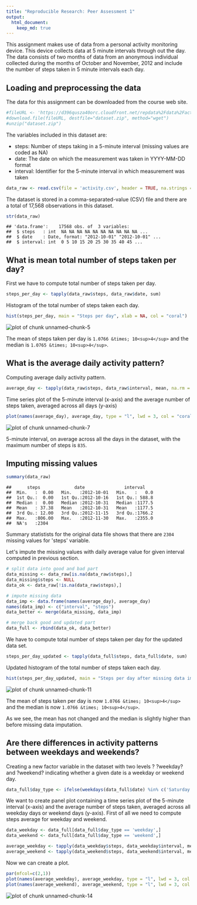 ```yaml
---
title: "Reproducible Research: Peer Assessment 1"
output: 
  html_document:
    keep_md: true
---
```


This assignment makes use of data from a personal activity monitoring device. This device collects data at 5 minute intervals through out the day. The data consists of two months of data from an anonymous individual collected during the months of October and November, 2012 and include the number of steps taken in 5 minute intervals each day.

## Loading and preprocessing the data

The data for this assignment can be downloaded from the course web site.


```r
#fileURL <- 'https://d396qusza40orc.cloudfront.net/repdata%2Fdata%2Factivity.zip'
#download.file(fileURL, destfile="dataset.zip", method="wget")
#unzip("dataset.zip")
```

The variables included in this dataset are:  
- steps: Number of steps taking in a 5-minute interval (missing values are coded as NA)  
- date: The date on which the measurement was taken in YYYY-MM-DD format  
- interval: Identifier for the 5-minute interval in which measurement was taken


```r
data_raw <- read.csv(file = 'activity.csv', header = TRUE, na.strings = NA, colClasses = c('integer', 'Date', 'integer'))
```

The dataset is stored in a comma-separated-value (CSV) file and there are a total of 17,568 observations in this dataset.


```r
str(data_raw)
```

```
## 'data.frame':	17568 obs. of  3 variables:
##  $ steps   : int  NA NA NA NA NA NA NA NA NA NA ...
##  $ date    : Date, format: "2012-10-01" "2012-10-01" ...
##  $ interval: int  0 5 10 15 20 25 30 35 40 45 ...
```

## What is mean total number of steps taken per day?

First we have to compute total number of steps taken per day.


```r
steps_per_day <- tapply(data_raw$steps, data_raw$date, sum)
```

Histogram of the total number of steps taken each day.


```r
hist(steps_per_day, main = "Steps per day", xlab = NA, col = "coral")
```

![plot of chunk unnamed-chunk-5](figure/unnamed-chunk-5-1.png) 

The mean of steps taken per day is ``1.0766 &times; 10<sup>4</sup>`` and the median is ``1.0765 &times; 10<sup>4</sup>``. 

## What is the average daily activity pattern?

Computing average daily activity pattern.


```r
average_day <- tapply(data_raw$steps, data_raw$interval, mean, na.rm = TRUE)
```

Time series plot of the 5-minute interval (x-axis) and the average number of steps taken, averaged across all days (y-axis)


```r
plot(names(average_day), average_day, type = "l", lwd = 3, col = "coral", main = "Average daily activity pattern", xlab = "5-minute time interval", ylab = "Steps taken")
```

![plot of chunk unnamed-chunk-7](figure/unnamed-chunk-7-1.png) 

5-minute interval, on average across all the days in the dataset, with the maximum number of steps is ``835``.


## Imputing missing values


```r
summary(data_raw)
```

```
##      steps             date               interval     
##  Min.   :  0.00   Min.   :2012-10-01   Min.   :   0.0  
##  1st Qu.:  0.00   1st Qu.:2012-10-16   1st Qu.: 588.8  
##  Median :  0.00   Median :2012-10-31   Median :1177.5  
##  Mean   : 37.38   Mean   :2012-10-31   Mean   :1177.5  
##  3rd Qu.: 12.00   3rd Qu.:2012-11-15   3rd Qu.:1766.2  
##  Max.   :806.00   Max.   :2012-11-30   Max.   :2355.0  
##  NA's   :2304
```

Summary statistists for the original data file shows that there are ``2304`` missing values for 'steps' variable.

Let's impute the missing values with daily average value for given interval computed in previous section.


```r
# split data into good and bad part
data_missing <- data_raw[is.na(data_raw$steps),]
data_missing$steps <- NULL
data_ok <- data_raw[!is.na(data_raw$steps),]

# impute missing data
data_imp <- data.frame(names(average_day), average_day)
names(data_imp) <- c("interval", "steps")
data_better <- merge(data_missing, data_imp)

# merge back good and updated part
data_full <- rbind(data_ok, data_better)
```

We have to compute total number of steps taken per day for the updated data set.


```r
steps_per_day_updated <- tapply(data_full$steps, data_full$date, sum)
```

Updated histogram of the total number of steps taken each day.


```r
hist(steps_per_day_updated, main = "Steps per day after missing data imputation", xlab = NA, col = "coral")
```

![plot of chunk unnamed-chunk-11](figure/unnamed-chunk-11-1.png) 

The mean of steps taken per day is now ``1.0766 &times; 10<sup>4</sup>`` and the median is now ``1.0766 &times; 10<sup>4</sup>``.

As we see, the mean has not changed and the median is slightly higher than before missing data imputation.

## Are there differences in activity patterns between weekdays and weekends?

Creating a new factor variable in the dataset with two levels ? ?weekday? and ?weekend? indicating whether a given date is a weekday or weekend day.


```r
data_full$day_type <- ifelse(weekdays(data_full$date) %in% c('Saturday', 'Sunday'), 'weekend', 'weekday')
```

We want to create panel plot containing a time series plot of the 5-minute interval (x-axis) and the average number of steps taken, averaged across all weekday days or weekend days (y-axis). First of all we need to compute steps average for weekday and weekend.


```r
data_weekday <- data_full[data_full$day_type == 'weekday',]
data_weekend <- data_full[data_full$day_type == 'weekend',]

average_weekday <- tapply(data_weekday$steps, data_weekday$interval, mean)
average_weekend <- tapply(data_weekend$steps, data_weekend$interval, mean)
```

Now we can create a plot.


```r
par(mfcol=c(2,1))
plot(names(average_weekday), average_weekday, type = "l", lwd = 3, col = "coral", main = "Average weekday activity pattern", xlab = "5-minute time interval", ylab = "Steps taken", )
plot(names(average_weekend), average_weekend, type = "l", lwd = 3, col = "cyan", main = "Average weekend activity pattern", xlab = "5-minute time interval", ylab = "Steps taken")
```

![plot of chunk unnamed-chunk-14](figure/unnamed-chunk-14-1.png) 

